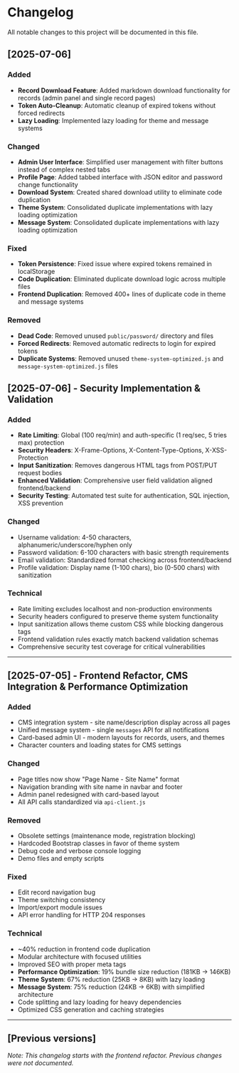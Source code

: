 # Changelog

All notable changes to this project will be documented in this file.

## [2025-07-06]

### Added
- **Record Download Feature**: Added markdown download functionality for records (admin panel and single record pages)
- **Token Auto-Cleanup**: Automatic cleanup of expired tokens without forced redirects
- **Lazy Loading**: Implemented lazy loading for theme and message systems

### Changed
- **Admin User Interface**: Simplified user management with filter buttons instead of complex nested tabs
- **Profile Page**: Added tabbed interface with JSON editor and password change functionality
- **Download System**: Created shared download utility to eliminate code duplication
- **Theme System**: Consolidated duplicate implementations with lazy loading optimization
- **Message System**: Consolidated duplicate implementations with lazy loading optimization

### Fixed
- **Token Persistence**: Fixed issue where expired tokens remained in localStorage
- **Code Duplication**: Eliminated duplicate download logic across multiple files
- **Frontend Duplication**: Removed 400+ lines of duplicate code in theme and message systems

### Removed
- **Dead Code**: Removed unused `public/password/` directory and files
- **Forced Redirects**: Removed automatic redirects to login for expired tokens
- **Duplicate Systems**: Removed unused `theme-system-optimized.js` and `message-system-optimized.js` files


## [2025-07-06] - Security Implementation & Validation

### Added
- **Rate Limiting**: Global (100 req/min) and auth-specific (1 req/sec, 5 tries max) protection
- **Security Headers**: X-Frame-Options, X-Content-Type-Options, X-XSS-Protection
- **Input Sanitization**: Removes dangerous HTML tags from POST/PUT request bodies
- **Enhanced Validation**: Comprehensive user field validation aligned frontend/backend
- **Security Testing**: Automated test suite for authentication, SQL injection, XSS prevention

### Changed
- Username validation: 4-50 characters, alphanumeric/underscore/hyphen only
- Password validation: 6-100 characters with basic strength requirements
- Email validation: Standardized format checking across frontend/backend
- Profile validation: Display name (1-100 chars), bio (0-500 chars) with sanitization

### Technical
- Rate limiting excludes localhost and non-production environments
- Security headers configured to preserve theme system functionality
- Input sanitization allows theme custom CSS while blocking dangerous tags
- Frontend validation rules exactly match backend validation schemas
- Comprehensive security test coverage for critical vulnerabilities

---

## [2025-07-05] - Frontend Refactor, CMS Integration & Performance Optimization

### Added
- CMS integration system - site name/description display across all pages
- Unified message system - single `messages` API for all notifications
- Card-based admin UI - modern layouts for records, users, and themes
- Character counters and loading states for CMS settings

### Changed
- Page titles now show "Page Name - Site Name" format
- Navigation branding with site name in navbar and footer
- Admin panel redesigned with card-based layout
- All API calls standardized via `api-client.js`

### Removed
- Obsolete settings (maintenance mode, registration blocking)
- Hardcoded Bootstrap classes in favor of theme system
- Debug code and verbose console logging
- Demo files and empty scripts

### Fixed
- Edit record navigation bug
- Theme switching consistency
- Import/export module issues
- API error handling for HTTP 204 responses

### Technical
- ~40% reduction in frontend code duplication
- Modular architecture with focused utilities
- Improved SEO with proper meta tags
- **Performance Optimization**: 19% bundle size reduction (181KB → 146KB)
- **Theme System**: 67% reduction (25KB → 8KB) with lazy loading
- **Message System**: 75% reduction (24KB → 6KB) with simplified architecture
- Code splitting and lazy loading for heavy dependencies
- Optimized CSS generation and caching strategies

---

## [Previous versions]

*Note: This changelog starts with the frontend refactor. Previous changes were not documented.* 